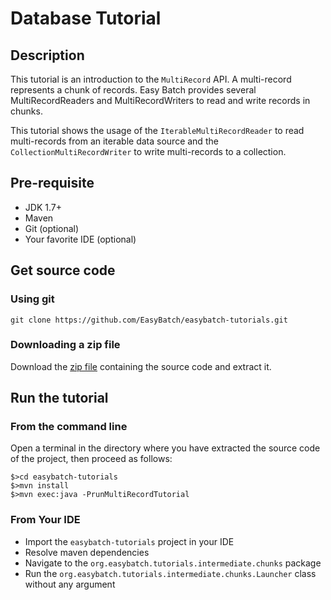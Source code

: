 # Database Tutorial

## Description

This tutorial is an introduction to the `MultiRecord` API. A multi-record represents a chunk of records.
 Easy Batch provides several MultiRecordReaders and MultiRecordWriters to read and write records in chunks.
 
This tutorial shows the usage of the `IterableMultiRecordReader` to read multi-records from an iterable data source
and the `CollectionMultiRecordWriter` to write multi-records to a collection.

## Pre-requisite

* JDK 1.7+
* Maven
* Git (optional)
* Your favorite IDE (optional)

## Get source code

### Using git

`git clone https://github.com/EasyBatch/easybatch-tutorials.git`

### Downloading a zip file

Download the [zip file](https://github.com/EasyBatch/easybatch-tutorials/archive/master.zip) containing the source code and extract it.

## Run the tutorial

### From the command line

Open a terminal in the directory where you have extracted the source code of the project, then proceed as follows:

```
$>cd easybatch-tutorials
$>mvn install
$>mvn exec:java -PrunMultiRecordTutorial
```

### From Your IDE

* Import the `easybatch-tutorials` project in your IDE
* Resolve maven dependencies
* Navigate to the `org.easybatch.tutorials.intermediate.chunks` package
* Run the `org.easybatch.tutorials.intermediate.chunks.Launcher` class without any argument
